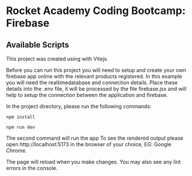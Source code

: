 # Rocket Academy Coding Bootcamp: Firebase

## Available Scripts

This project was created using with Vitejs.

Before you can run this project you will need to setup and create your own firebase app online with the relevant products registered. In this example you will need the realtimedatabase and connection details.
Place these details into the .env file, it will be processed by the file firebase.jsx and will help to setup the connection between the application and firebase.

In the project directory, please run the following commands:

`npm install`

`npm run dev`

The second command will run the app
To see the rendered output please open http://localhost:5173 in the browser of your choice, EG: Google Chrome.

The page will reload when you make changes.
You may also see any lint errors in the console.
